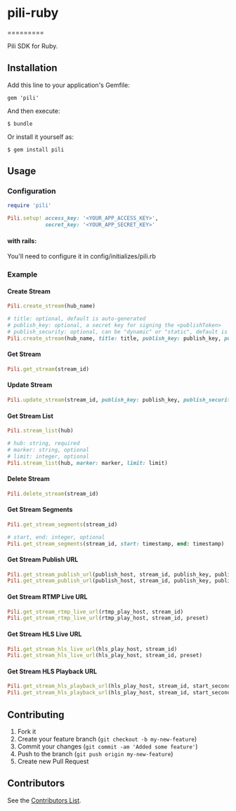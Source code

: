 # pili-ruby
=========

Pili SDK for Ruby.

## Installation

Add this line to your application's Gemfile:

    gem 'pili'

And then execute:

    $ bundle

Or install it yourself as:

    $ gem install pili

## Usage

### Configuration

```ruby
require 'pili'

Pili.setup! access_key: '<YOUR_APP_ACCESS_KEY>', 
			secret_key: '<YOUR_APP_SECRET_KEY>'
```
	
#### with rails:

You'll need to configure it in config/initializes/pili.rb


### Example

#### Create Stream

```ruby
Pili.create_stream(hub_name)

# title: optional, default is auto-generated
# publish_key: optional, a secret key for signing the <publishToken>
# publish_security: optional, can be "dynamic" or "static", default is "dynamic"
Pili.create_stream(hub_name, title: title, publish_key: publish_key, publish_security: publish_security)
```

#### Get Stream

```ruby
Pili.get_stream(stream_id)
```
	
#### Update Stream

```ruby
Pili.update_stream(stream_id, publish_key: publish_key, publish_security: publish_security)
```
	
#### Get Stream List

```ruby
Pili.stream_list(hub)

# hub: string, required
# marker: string, optional
# limit: integer, optional
Pili.stream_list(hub, marker: marker, limit: limit)
```

#### Delete Stream

```ruby
Pili.delete_stream(stream_id)
```
	
#### Get Stream Segments

```ruby
Pili.get_stream_segments(stream_id)
```

```ruby
# start, end: integer, optional
Pili.get_stream_segments(stream_id, start: timestamp, end: timestamp)
```

#### Get Stream Publish URL

```ruby
Pili.get_stream_publish_url(publish_host, stream_id, publish_key, publish_security)
Pili.get_stream_publish_url(publish_host, stream_id, publish_key, publish_security, timestamp)
```
	
#### Get Stream RTMP Live URL

```ruby
Pili.get_stream_rtmp_live_url(rtmp_play_host, stream_id)
Pili.get_stream_rtmp_live_url(rtmp_play_host, stream_id, preset)
```

#### Get Stream HLS Live URL

```ruby
Pili.get_stream_hls_live_url(hls_play_host, stream_id)
Pili.get_stream_hls_live_url(hls_play_host, stream_id, preset)
```
	
#### Get Stream HLS Playback URL

```ruby
Pili.get_stream_hls_playback_url(hls_play_host, stream_id, start_second, end_second)
Pili.get_stream_hls_playback_url(hls_play_host, stream_id, start_second, end_second, preset)
```


## Contributing

1. Fork it
2. Create your feature branch (`git checkout -b my-new-feature`)
3. Commit your changes (`git commit -am 'Added some feature'`)
4. Push to the branch (`git push origin my-new-feature`)
5. Create new Pull Request

## Contributors

See the [Contributors List](https://github.com/pili-io/pili-sdk-ruby/graphs/contributors).
